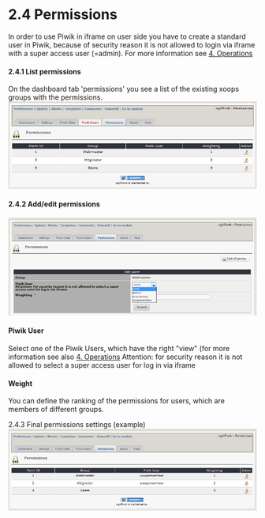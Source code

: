 # 2.4 Permissions
In order to use Piwik in iframe on user side you have to create a standard user in Piwik, because of security reason it is not allowed to login via iframe with a super access user (=admin). For more information see [4. Operations](4operations.md)

#### 2.4.1 List permissions
On the dashboard tab 'permissions' you see a list of the existing xoops groups with the permissions.
![](../assets/2admin_perms1.png)

#### 2.4.2 Add/edit permissions
![](../assets/2admin_perms2.png)
#### Piwik User
Select one of the Piwik Users, which have the right "view" (for more information see also [4. Operations](4operations.md)
Attention: for security reason it is not allowed to select a super access user for log in via iframe
#### Weight
You can define the ranking of the permissions for users, which are members of different groups.

2.4.3 Final permissions settings (example)
![](../assets/2admin_perms3.png)


